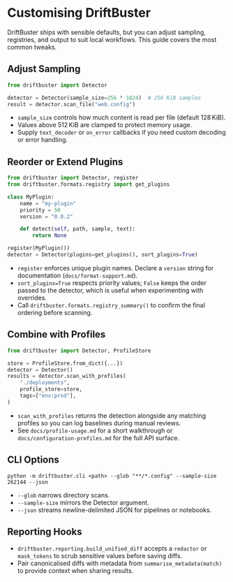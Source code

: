 # Customising DriftBuster

DriftBuster ships with sensible defaults, but you can adjust sampling,
registries, and output to suit local workflows. This guide covers the most
common tweaks.

## Adjust Sampling

```python
from driftbuster import Detector

detector = Detector(sample_size=256 * 1024)  # 256 KiB samples
result = detector.scan_file("web.config")
```

- `sample_size` controls how much content is read per file (default 128 KiB).
- Values above 512 KiB are clamped to protect memory usage.
- Supply `text_decoder` or `on_error` callbacks if you need custom decoding or
  error handling.

## Reorder or Extend Plugins

```python
from driftbuster import Detector, register
from driftbuster.formats.registry import get_plugins

class MyPlugin:
    name = "my-plugin"
    priority = 50
    version = "0.0.2"

    def detect(self, path, sample, text):
        return None

register(MyPlugin())
detector = Detector(plugins=get_plugins(), sort_plugins=True)
```

- `register` enforces unique plugin names. Declare a `version` string for
  documentation (`docs/format-support.md`).
- `sort_plugins=True` respects priority values; `False` keeps the order passed
  to the detector, which is useful when experimenting with overrides.
- Call `driftbuster.formats.registry_summary()` to confirm the final ordering
  before scanning.

## Combine with Profiles

```python
from driftbuster import Detector, ProfileStore

store = ProfileStore.from_dict({...})
detector = Detector()
results = detector.scan_with_profiles(
    "./deployments",
    profile_store=store,
    tags=["env:prod"],
)
```

- `scan_with_profiles` returns the detection alongside any matching profiles so
  you can log baselines during manual reviews.
- See `docs/profile-usage.md` for a short walkthrough or
  `docs/configuration-profiles.md` for the full API surface.

## CLI Options

```
python -m driftbuster.cli <path> --glob "**/*.config" --sample-size 262144 --json
```

- `--glob` narrows directory scans.
- `--sample-size` mirrors the Detector argument.
- `--json` streams newline-delimited JSON for pipelines or notebooks.

## Reporting Hooks

- `driftbuster.reporting.build_unified_diff` accepts a `redactor` or
  `mask_tokens` to scrub sensitive values before saving diffs.
- Pair canonicalised diffs with metadata from `summarise_metadata(match)` to
  provide context when sharing results.
